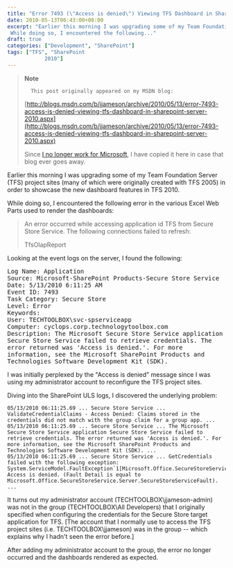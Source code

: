 ```yaml
---
title: "Error 7493 (\"Access is denied\") Viewing TFS Dashboard in SharePoint Server 2010"
date: 2010-05-13T06:43:00+08:00
excerpt: "Earlier this morning I was upgrading some of my Team Foundation Server (TFS) project sites (many of which were originally created with TFS 2005) in order to showcase the new dashboard features in TFS 2010. 
 While doing so, I encountered the following..."
draft: true
categories: ["Development", "SharePoint"]
tags: ["TFS", "SharePoint 
			2010"]
---
```


> **Note**
> 
> 
> 		This post originally appeared on my MSDN blog:  
>   
> 
> 
> [http://blogs.msdn.com/b/jjameson/archive/2010/05/13/error-7493-access-is-denied-viewing-tfs-dashboard-in-sharepoint-server-2010.aspx](http://blogs.msdn.com/b/jjameson/archive/2010/05/13/error-7493-access-is-denied-viewing-tfs-dashboard-in-sharepoint-server-2010.aspx)
> 
> 
> Since
> 		[I no longer work for Microsoft](/blog/jjameson/2011/09/02/last-day-with-microsoft), I have copied it here in case that 
> 		blog ever goes away.


Earlier this morning I was upgrading some of my Team Foundation Server (TFS) project sites (many of which were originally created with TFS 2005) in order to showcase the new dashboard features in TFS 2010.

While doing so, I encountered the following error in the various Excel Web Parts used to render the dashboards:


> An error occurred while accessing application id TFS from Secure Store Service. 
> 	The following connections failed to refresh:
> 
> TfsOlapReport


Looking at the event logs on the server, I found the following:

<samp>Log Name: Application<br>	Source: Microsoft-SharePoint Products-Secure Store Service<br>	Date: 5/13/2010 6:11:25 AM<br>	Event ID: 7493<br>	Task Category: Secure Store<br>	Level: Error<br>	Keywords:<br>	User: TECHTOOLBOX\svc-spserviceapp<br>	Computer: cyclops.corp.technologytoolbox.com<br>	Description: The Microsoft Secure Store Service application Secure Store 	Service failed to retrieve credentials. The error returned was 'Access is 	denied.'. For more information, see the Microsoft SharePoint Products and 	Technologies Software Development Kit (SDK). </samp>

I was initially perplexed by the "Access is denied" message since I was using my administrator account to reconfigure the TFS project sites.

Diving into the SharePoint ULS logs, I discovered the underlying problem:



    05/13/2010 06:11:25.69 ... Secure Store Service ... ValidateCredentialClaims - Access Denied: Claims stored in the credentials did not match with the group claim for a group app. ...
    05/13/2010 06:11:25.69 ... Secure Store Service ... The Microsoft Secure Store Service application Secure Store Service failed to retrieve credentials. The error returned was 'Access is denied.'. For more information, see the Microsoft SharePoint Products and Technologies Software Development Kit (SDK). ...
    05/13/2010 06:11:25.69 ... Secure Store Service ... GetCredentials failed with the following exception: System.ServiceModel.FaultException`1[Microsoft.Office.SecureStoreService.Server.SecureStoreServiceFault]: Access is denied. (Fault Detail is equal to Microsoft.Office.SecureStoreService.Server.SecureStoreServiceFault). ...



It turns out my administrator account (TECHTOOLBOX\jjameson-admin) was not in the group (TECHTOOLBOX\All Developers) that I originally specified when configuring the credentials for the Secure Store target application for TFS. [The account that I normally use to access the TFS project sites (i.e. TECHTOOLBOX\jjameson) was in the group -- which explains why I hadn't seen the error before.]

After adding my administrator account to the group, the error no longer occurred and the dashboards rendered as expected.

